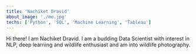 ```yaml
---
title: 'Nachiket Dravid'
about_image: './me.jpg'
techs: ['Python', 'SQL', 'Machine Learning', 'Tableau']
---
```


Hi there! I am Nachiket Dravid. I am a budding Data Scientist with interest in NLP, deep learning and wildlife enthusiast and am into wildlife photography.